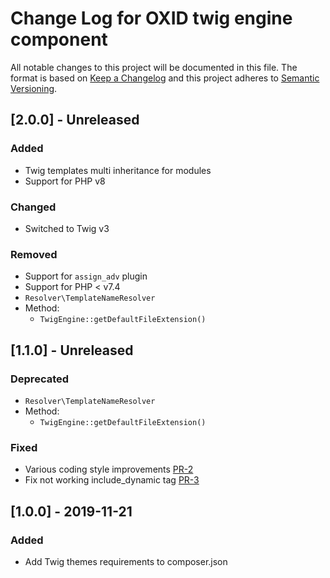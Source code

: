 # Change Log for OXID twig engine component

All notable changes to this project will be documented in this file.
The format is based on [Keep a Changelog](http://keepachangelog.com/)
and this project adheres to [Semantic Versioning](http://semver.org/).

## [2.0.0] - Unreleased

### Added
- Twig templates multi inheritance for modules
- Support for PHP v8

### Changed
- Switched to Twig v3

### Removed
- Support for `assign_adv` plugin
- Support for PHP < v7.4
- `Resolver\TemplateNameResolver`
- Method:
  - `TwigEngine::getDefaultFileExtension()`

## [1.1.0] - Unreleased

### Deprecated
- `Resolver\TemplateNameResolver`
- Method:
    - `TwigEngine::getDefaultFileExtension()`

### Fixed
- Various coding style improvements [PR-2](https://github.com/OXID-eSales/twig-component/pull/2)
- Fix not working include_dynamic tag [PR-3](https://github.com/OXID-eSales/twig-component/pull/3)

## [1.0.0] - 2019-11-21

### Added
- Add Twig themes requirements to composer.json

[1.0.1]: https://github.com/OXID-eSales/twig-component/compare/v1.0.0...master
